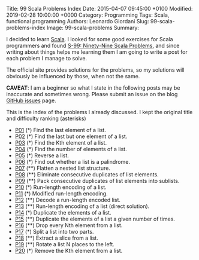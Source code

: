 Title: 99 Scala Problems Index
Date: 2015-04-07 09:45:00 +0100
Modified: 2019-02-28 10:00:00 +0000
Category: Programming
Tags: Scala, functional programming
Authors: Leonardo Giordani
Slug: 99-scala-problems-index
Image: 99-scala-problems
Summary:

I decided to learn [Scala](http://www.scala-lang.org/). I looked for some good exercises for Scala programmers and found [S-99: Ninety-Nine Scala Problems](http://aperiodic.net/phil/scala/s-99/), and since writing about things helps me learning them I am going to write a post for each problem I manage to solve.

The official site provides solutions for the problems, so my solutions will obviously be influenced by those, when not the same.

**CAVEAT**: I am a beginner so what I state in the following posts may be inaccurate and sometimes wrong. Please submit an issue on the blog [GitHub issues](https://github.com/TheDigitalCatOnline/blog_source/issues) page.

This is the index of the problems I already discussed. I kept the original title and difficulty ranking (asterisks)

* [P01]({filename}99-scala-problems-01-find-last-element.markdown) (*) Find the last element of a list.
* [P02]({filename}99-scala-problems-02-find-last-nth.markdown) (*) Find the last but one element of a list.
* [P03]({filename}99-scala-problems-03-find-kth.markdown) (*) Find the Kth element of a list.
* [P04]({filename}99-scala-problems-04-length.markdown) (*) Find the number of elements of a list.
* [P05]({filename}99-scala-problems-05-reverse.markdown) (*) Reverse a list.
* [P06]({filename}99-scala-problems-06-palindome.markdown) (*) Find out whether a list is a palindrome.
* [P07]({filename}99-scala-problems-07-flatten.markdown) (**) Flatten a nested list structure.
* [P08]({filename}99-scala-problems-08-eliminate-consecutive-duplicates.markdown) (**) Eliminate consecutive duplicates of list elements.
* [P09]({filename}99-scala-problems-09-pack-consecutive-duplicates.markdown) (**) Pack consecutive duplicates of list elements into sublists.
* [P10]({filename}99-scala-problems-10-run-length-encoding-of-a-list.markdown) (*) Run-length encoding of a list.
* [P11]({filename}99-scala-problems-11-modified-run-length-encoding.markdown) (*) Modified run-length encoding.
* [P12]({filename}99-scala-problems-12-decode-a-run-length-encoded-list.markdown) (**) Decode a run-length encoded list.
* [P13]({filename}99-scala-problems-13-run-length-encoding-of-a-list-direct-solution.markdown) (**) Run-length encoding of a list (direct solution).
* [P14]({filename}99-scala-problems-14-duplicate-the-elements-of-a-list.markdown) (*) Duplicate the elements of a list.
* [P15]({filename}99-scala-problems-15-duplicate-the-elements-of-a-list-a-given-number-of-times.markdown) (**) Duplicate the elements of a list a given number of times.
* [P16]({filename}99-scala-problems-16-20.markdown#problem-16) (**) Drop every Nth element from a list.
* [P17]({filename}99-scala-problems-16-20.markdown#problem-17) (*) Split a list into two parts.
* [P18]({filename}99-scala-problems-16-20.markdown#problem-18) (**) Extract a slice from a list.
* [P19]({filename}99-scala-problems-16-20.markdown#problem-19) (**) Rotate a list N places to the left.
* [P20]({filename}99-scala-problems-16-20.markdown#problem-20) (*) Remove the Kth element from a list.
